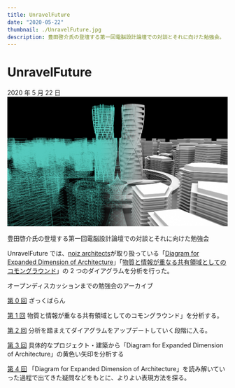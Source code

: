```yaml
---
title: UnravelFuture
date: "2020-05-22"
thumbnail: ./UnravelFuture.jpg
description: 豊田啓介氏の登壇する第一回電脳設計論壇での対談とそれに向けた勉強会。
---
```


# UnravelFuture

2020 年 5 月 22 日
![UnravelFuture](UnravelFuture.jpg)

豊田啓介氏の登壇する第一回電脳設計論壇での対談とそれに向けた勉強会

UnravelFuture では、[noiz architects](https://noizarchitects.com)が取り扱っている「[Diagram for Expanded Dimension of Architecture](https://noizarchitects.com/archives/works/diagram)」「[物質と情報が重なる共有領域としてのコモングラウンド](https://noizarchitects.com/archives/works/where-digital-world-and-physical-world-meet)」の 2 つのダイアグラムを分析を行った。

オープンディスカッションまでの勉強会のアーカイブ

[第 0 回](https://note.com/nd3m_archive/n/n85fefb389945)
ざっくばらん

[第 1 回](https://note.com/nd3m_archive/n/nc9cbedb1b328)
物質と情報が重なる共有領域としてのコモングラウンド」を分析する。

[第 2 回](https://note.com/nd3m_archive/n/n61fb98e0bd06)
分析を踏まえてダイアグラムをアップデートしていく段階に入る。

[第 3 回](https://note.com/nd3m_archive/n/nf266dd421bd7)
具体的なプロジェクト・建築から「Diagram for Expanded Dimension of Architecture」の黄色い矢印を分析する

[第 4 回](https://note.com/nd3m_archive/n/nebface74cf47)
「Diagram for Expanded Dimension of Architecture」を読み解いていった過程で出てきた疑問などをもとに、よりよい表現方法を探る。
